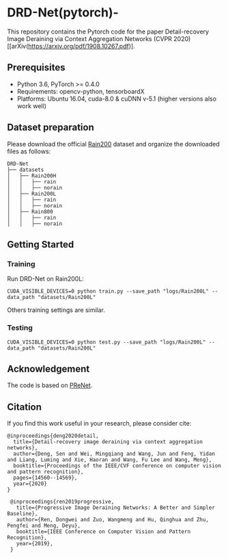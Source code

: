 # DRD-Net(pytorch)-

This repository contains the Pytorch code for the paper Detail-recovery Image Deraining via Context Aggregation Networks (CVPR 2020) \[[arXiv(https://arxiv.org/pdf/1908.10267.pdf)\]. 

## Prerequisites
- Python 3.6, PyTorch >= 0.4.0 
- Requirements: opencv-python, tensorboardX
- Platforms: Ubuntu 16.04, cuda-8.0 & cuDNN v-5.1 (higher versions also work well)

## Dataset preparation
Please download the official [Rain200](https://www.icst.pku.edu.cn/struct/Projects/joint_rain_removal.html) dataset and organize the downloaded files as follows: 
```
DRD-Net
├── datasets
│   ├── Rain200H
│   │   ├── rain
│   │   ├── norain
│   ├── Rain200L
│   │   ├── rain
│   │   ├── norain
│   ├── Rain800
│   │   ├── rain
│   │   ├── norain
```
## Getting Started
### Training
Run DRD-Net on Rain200L:
```shell
CUDA_VISIBLE_DEVICES=0 python train.py --save_path "logs/Rain200L" --data_path "datasets/Rain200L"
```
Others training settings are similar.
### Testing
```shell
CUDA_VISIBLE_DEVICES=0 python test.py --save_path "logs/Rain200L" --data_path "datasets/Rain200L"
```
## Acknowledgement
The code is based on [PReNet](https://github.com/csdwren/PReNet). 

## Citation
If you find this work useful in your research, please consider cite:

```
@inproceedings{deng2020detail,
  title={Detail-recovery image deraining via context aggregation networks},
  author={Deng, Sen and Wei, Mingqiang and Wang, Jun and Feng, Yidan and Liang, Luming and Xie, Haoran and Wang, Fu Lee and Wang, Meng},
  booktitle={Proceedings of the IEEE/CVF conference on computer vision and pattern recognition},
  pages={14560--14569},
  year={2020}
}
```
```
 @inproceedings{ren2019progressive,
   title={Progressive Image Deraining Networks: A Better and Simpler Baseline},
   author={Ren, Dongwei and Zuo, Wangmeng and Hu, Qinghua and Zhu, Pengfei and Meng, Deyu},
   booktitle={IEEE Conference on Computer Vision and Pattern Recognition},
   year={2019},
 }
```
